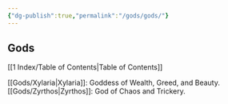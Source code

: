 ```yaml
---
{"dg-publish":true,"permalink":"/gods/gods/"}
---
```


## Gods

[[1 Index/Table of Contents\|Table of Contents]]

[[Gods/Xylaria\|Xylaria]]: Goddess of Wealth, Greed, and Beauty.
[[Gods/Zyrthos\|Zyrthos]]: God of Chaos and Trickery.
